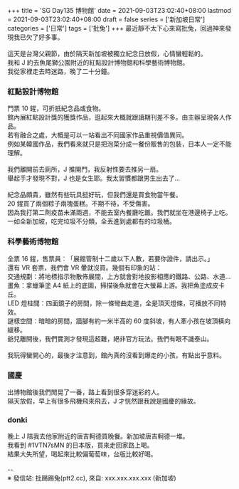 +++
title = 'SG Day135 博物館'
date = 2021-09-03T23:02:40+08:00
lastmod = 2021-09-03T23:02:40+08:00
draft = false
series = ['新加坡日常']
categories = ['日常']
tags = ['批兔']
+++
最近靜不太下心來寫批兔，回過神來發現我已欠了好多事。<br>
<br>
這天是台灣父親節，由於隔天新加坡被獨立紀念日放假，心情蠻輕鬆的。<br>
我和 J 約去魚尾獅公園附近的紅點設計博物館和科學藝術博物館。<br>
我從家裡走去時迷路，晚了二十分鐘。<br>
### 紅點設計博物館
門票 10 鍟，可折扺紀念品或食物。<br>
館內展紅點設計獎的獲獎作品，逛起來大概就跟讀期刊差不多。由主辦呈現各人作品。<br>
若有融合之處，大概是可以一站看出不同國家作品重視價值異同。<br>
例如某韓國作品，我們看來就只是把泡菜分成一餐份販售的包裝，日本人一定不能理解。<br>
<br>
我們離開前去廁所，J 推開門，我反射性要去推另一扇。<br>
舉起手才發現不對，J 也是女生耶。我太習慣都跟男生出去了…<br>
<br>
紀念品頗貴，雖然有些玩具挺好玩，但我們還是買食物當午餐。<br>
20 鍟買了兩個粽子兩塊蛋糕。不期不待，不受傷害。<br>
因為我打第二劑疫苗未滿兩週，不能去室內餐廳吃飯。我們就坐在港邊椅子上吃。<br>
一如全新加坡，吃完垃圾不分類，全丟進到處都有的垃圾桶。<br>
### 科學藝術博物館
全票 16 鍟，售票員︰「展館管制十二歲以下人數，若要你證件，請出示。」<br>
還有 VR 套票，我們會 VR 暈就沒買。幾個有印象的站：<br>
交通規劃：將地標指示物散佈展間，上方就會對地投影相應的鐵路、公路、水道…<br>
畫魚：拿蠟筆塗 A4 紙上的底圖，掃描後魚就會在大螢幕上游。我把魚塗成皮卡丘。<br>
LED 燈柱間︰四面鏡子的房間，除一條彎曲走道，全是頂天燈條，可播放不同特效。<br>
謎樣空間︰暗暗的房間，牆腳有約一米半高的 60 度斜坡，有人牽小孩在坡頂橫向緩移。<br>
爺兒離開後，我們實測才發現這超難，絕非官方玩法。我們有眼不識泰山。<br>
<br>
我玩得蠻開心的，最後才注意到，館內真的沒看到爆走的小孩，有點出乎意料。<br>
### 國慶
出博物館後我們閒晃了一番，路上看到很多穿迷彩的人。<br>
隔天放假，早上有很多飛機飛來飛去，J 才恍然跟我說是國慶的緣故。<br>
### donki
晚上 J 陪我去他家附近的唐吉軻德買晚餐。新加坡唐吉軻德一堆。<br>
我看到 #1VTN7sMN 的日本版，買來走回家路上喝。<br>
結果大失所望，喝起來比較偏葡萄味，台版比較好喝。<br>
<br>
--<br>
※ 發信站: 批踢踢兔(ptt2.cc), 來自: xxx.xxx.xxx.xxx (新加坡)<br>
